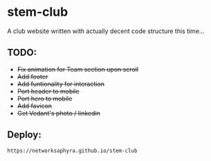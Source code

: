 # stem-club
A club website written with actually decent code structure this time...

## TODO:
- ~~Fix animation for Team section upon scroll~~
- ~~Add footer~~
- ~~Add funtionality for interaction~~
- ~~Port header to mobile~~
- ~~Port hero to mobile~~
- ~~Add favicon~~
- ~~Get Vedant's photo / linkedin~~

## Deploy:
```
https://networksaphyra.github.io/stem-club
```
